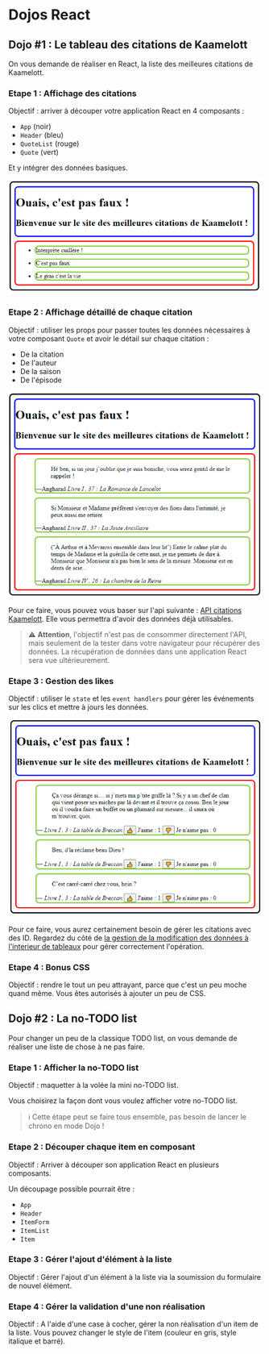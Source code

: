 # Dojos React

## Dojo #1 : Le tableau des citations de Kaamelott

On vous demande de réaliser en React, la liste des meilleures citations de Kaamelott.

### Etape 1 : Affichage des citations

Objectif : arriver à découper votre application React en 4 composants :

- `App` (noir)
- `Header` (bleu)
- `QuoteList` (rouge)
- `Quote` (vert)

Et y intégrer des données basiques.

![Etape 1](kaamelott-1.png)

### Etape 2 : Affichage détaillé de chaque citation

Objectif : utiliser les props pour passer toutes les données nécessaires à votre composant `Quote` et avoir le détail sur chaque citation :

- De la citation
- De l'auteur
- De la saison
- De l'épisode

![Etape 2](kaamelott-2.png)

Pour ce faire, vous pouvez vous baser sur l'api suivante : [API citations Kaamelott](https://github.com/sin0light/api-kaamelott). Elle vous permettra d'avoir des données déjà utilisables.

> ⚠ **Attention**, l'objectif n'est pas de consommer directement l'API, mais seulement de la tester dans votre navigateur pour récupérer des données. La récupération de données dans une application React sera vue ultérieurement.

### Etape 3 : Gestion des likes

Objectif : utiliser le `state` et les `event handlers` pour gérer les événements sur les clics et mettre à jours les données.

![Etape 3](kaamelott-3.gif)

Pour ce faire, vous aurez certainement besoin de gérer les citations avec des ID. Regardez du côté de [la gestion de la modification des données à l'interieur de tableaux](https://beta.reactjs.org/learn/updating-arrays-in-state) pour gérer correctement l'opération.

### Etape 4 : Bonus CSS

Objectif : rendre le tout un peu attrayant, parce que c'est un peu moche quand même. Vous êtes autorisés à ajouter un peu de CSS.

## Dojo #2 : La no-TODO list

Pour changer un peu de la classique TODO list, on vous demande de réaliser une liste de chose à ne pas faire.

### Etape 1 : Afficher la no-TODO list

Objectif : maquetter à la volée la mini no-TODO list.

Vous choisirez la façon dont vous voulez afficher votre no-TODO list.

> ℹ Cette étape peut se faire tous ensemble, pas besoin de lancer le chrono en mode Dojo !

### Etape 2 : Découper chaque item en composant

Objectif : Arriver à découper son application React en plusieurs composants.

Un découpage possible pourrait être :

- `App`
- `Header`
- `ItemForm`
- `ItemList`
- `Item`

### Etape 3 : Gérer l'ajout d'élément à la liste

Objectif : Gérer l'ajout d'un élément à la liste via la soumission du formulaire de nouvel élément.

### Etape 4 : Gérer la validation d'une non réalisation

Objectif : A l'aide d'une case à cocher, gérer la non réalisation d'un item de la liste. Vous pouvez changer le style de l'item (couleur en gris, style italique et barré).
